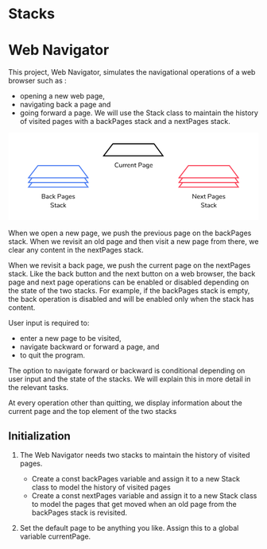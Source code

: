 # Stacks
# Web Navigator

This project, Web Navigator, simulates the navigational operations of a web browser such as :
* opening a new web page,
* navigating back a page and
* going forward a page. We will use the Stack class to maintain the history of visited pages with a backPages stack and a nextPages stack.

![](./img/Stacks.svg)

When we open a new page, we push the previous page on the backPages stack. When we revisit an old page and then visit a new page from there, we clear any content in the nextPages stack.

When we revisit a back page, we push the current page on the nextPages stack. Like the back button and the next button on a web browser, the back page and next page operations can be enabled or disabled depending on the state of the two stacks. For example, if the backPages stack is empty, the back operation is disabled and will be enabled only when the stack has content.

User input is required to:
* enter a new page to be visited,
* navigate backward or forward a page, and
* to quit the program.

The option to navigate forward or backward is conditional depending on user input and the state of the stacks. We will explain this in more detail in the relevant tasks.

At every operation other than quitting, we display information about the current page and the top element of the two stacks

## Initialization
1. The Web Navigator needs two stacks to maintain the history of visited pages.

    * Create a const backPages variable and assign it to a new Stack class to model the history of visited pages
    * Create a const nextPages variable and assign it to a new Stack class to model the pages that get moved when an old page from the backPages stack is revisited.
2. Set the default page to be anything you like. Assign this to a global variable currentPage.
